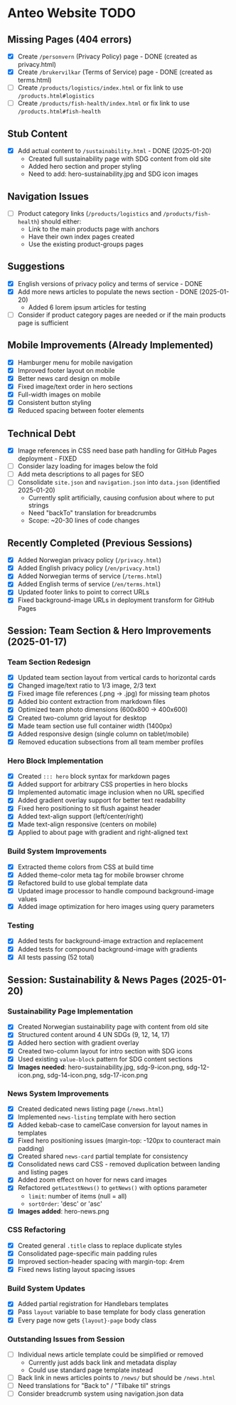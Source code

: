 # Anteo Website TODO

## Missing Pages (404 errors)
- [x] Create `/personvern` (Privacy Policy) page - DONE (created as privacy.html)
- [x] Create `/brukervilkar` (Terms of Service) page - DONE (created as terms.html)
- [ ] Create `/products/logistics/index.html` or fix link to use `/products.html#logistics`
- [ ] Create `/products/fish-health/index.html` or fix link to use `/products.html#fish-health`

## Stub Content
- [x] Add actual content to `/sustainability.html` - DONE (2025-01-20)
  - Created full sustainability page with SDG content from old site
  - Added hero section and proper styling
  - Need to add: hero-sustainability.jpg and SDG icon images

## Navigation Issues
- [ ] Product category links (`/products/logistics` and `/products/fish-health`) should either:
  - Link to the main products page with anchors
  - Have their own index pages created
  - Use the existing product-groups pages

## Suggestions
- [x] English versions of privacy policy and terms of service - DONE
- [x] Add more news articles to populate the news section - DONE (2025-01-20)
  - Added 6 lorem ipsum articles for testing
- [ ] Consider if product category pages are needed or if the main products page is sufficient

## Mobile Improvements (Already Implemented)
- [x] Hamburger menu for mobile navigation
- [x] Improved footer layout on mobile
- [x] Better news card design on mobile
- [x] Fixed image/text order in hero sections
- [x] Full-width images on mobile
- [x] Consistent button styling
- [x] Reduced spacing between footer elements

## Technical Debt
- [x] Image references in CSS need base path handling for GitHub Pages deployment - FIXED
- [ ] Consider lazy loading for images below the fold
- [ ] Add meta descriptions to all pages for SEO
- [ ] Consolidate `site.json` and `navigation.json` into `data.json` (identified 2025-01-20)
  - Currently split artificially, causing confusion about where to put strings
  - Need "backTo" translation for breadcrumbs
  - Scope: ~20-30 lines of code changes

## Recently Completed (Previous Sessions)
- [x] Added Norwegian privacy policy (`/privacy.html`)
- [x] Added English privacy policy (`/en/privacy.html`)
- [x] Added Norwegian terms of service (`/terms.html`)
- [x] Added English terms of service (`/en/terms.html`)
- [x] Updated footer links to point to correct URLs
- [x] Fixed background-image URLs in deployment transform for GitHub Pages

## Session: Team Section & Hero Improvements (2025-01-17)

### Team Section Redesign
- [x] Updated team section layout from vertical cards to horizontal cards
- [x] Changed image/text ratio to 1/3 image, 2/3 text
- [x] Fixed image file references (.png → .jpg) for missing team photos
- [x] Added bio content extraction from markdown files
- [x] Optimized team photo dimensions (600x800 → 400x600)
- [x] Created two-column grid layout for desktop
- [x] Made team section use full container width (1400px)
- [x] Added responsive design (single column on tablet/mobile)
- [x] Removed education subsections from all team member profiles

### Hero Block Implementation
- [x] Created `::: hero` block syntax for markdown pages
- [x] Added support for arbitrary CSS properties in hero blocks
- [x] Implemented automatic image inclusion when no URL specified
- [x] Added gradient overlay support for better text readability
- [x] Fixed hero positioning to sit flush against header
- [x] Added text-align support (left/center/right)
- [x] Made text-align responsive (centers on mobile)
- [x] Applied to about page with gradient and right-aligned text

### Build System Improvements
- [x] Extracted theme colors from CSS at build time
- [x] Added theme-color meta tag for mobile browser chrome
- [x] Refactored build to use global template data
- [x] Updated image processor to handle compound background-image values
- [x] Added image optimization for hero images using query parameters

### Testing
- [x] Added tests for background-image extraction and replacement
- [x] Added tests for compound background-image with gradients
- [x] All tests passing (52 total)

## Session: Sustainability & News Pages (2025-01-20)

### Sustainability Page Implementation
- [x] Created Norwegian sustainability page with content from old site
- [x] Structured content around 4 UN SDGs (9, 12, 14, 17)
- [x] Added hero section with gradient overlay
- [x] Created two-column layout for intro section with SDG icons
- [x] Used existing `value-block` pattern for SDG content sections
- [x] **Images needed**: hero-sustainability.jpg, sdg-9-icon.png, sdg-12-icon.png, sdg-14-icon.png, sdg-17-icon.png

### News System Improvements
- [x] Created dedicated news listing page (`/news.html`)
- [x] Implemented `news-listing` template with hero section
- [x] Added kebab-case to camelCase conversion for layout names in templates
- [x] Fixed hero positioning issues (margin-top: -120px to counteract main padding)
- [x] Created shared `news-card` partial template for consistency
- [x] Consolidated news card CSS - removed duplication between landing and listing pages
- [x] Added zoom effect on hover for news card images
- [x] Refactored `getLatestNews()` to `getNews()` with options parameter
  - `limit`: number of items (null = all)
  - `sortOrder`: 'desc' or 'asc'
- [x] **Images added**: hero-news.png

### CSS Refactoring
- [x] Created general `.title` class to replace duplicate styles
- [x] Consolidated page-specific main padding rules
- [x] Improved section-header spacing with margin-top: 4rem
- [x] Fixed news listing layout spacing issues

### Build System Updates
- [x] Added partial registration for Handlebars templates
- [x] Pass `layout` variable to base template for body class generation
- [x] Every page now gets `{layout}-page` body class

### Outstanding Issues from Session
- [ ] Individual news article template could be simplified or removed
  - Currently just adds back link and metadata display
  - Could use standard page template instead
- [ ] Back link in news articles points to `/news/` but should be `/news.html`
- [ ] Need translations for "Back to" / "Tilbake til" strings
- [ ] Consider breadcrumb system using navigation.json data

